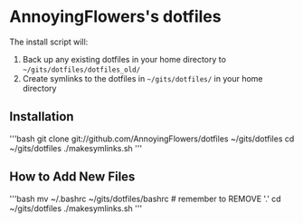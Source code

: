 AnnoyingFlowers's dotfiles
==========================

The install script will:

1. Back up any existing dotfiles in your home directory to `~/gits/dotfiles/dotfiles_old/`
2. Create symlinks to the dotfiles in `~/gits/dotfiles/` in your home directory

Installation
------------
'''bash
git clone git://github.com/AnnoyingFlowers/dotfiles ~/gits/dotfiles
cd ~/gits/dotfiles
./makesymlinks.sh
'''

How to Add New Files
--------------------
'''bash
mv ~/.bashrc ~/gits/dotfiles/bashrc # remember to REMOVE '.'
cd ~/gits/dotfiles
./makesymlinks.sh
'''
